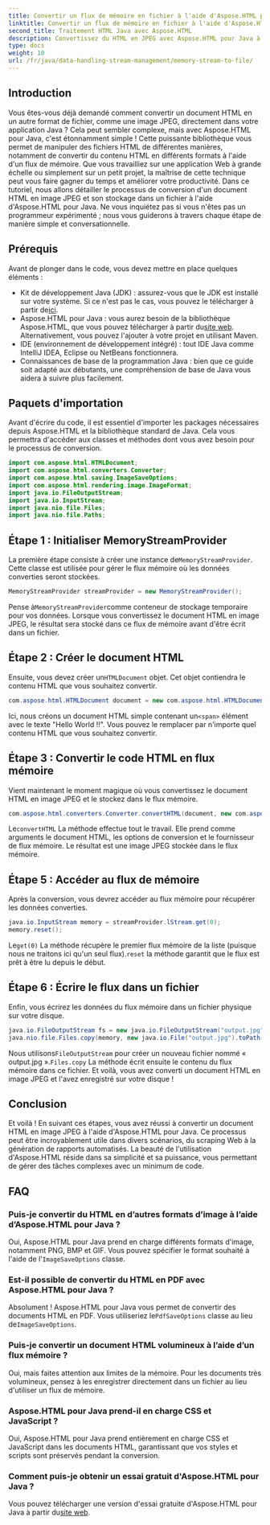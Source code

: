 ```yaml
---
title: Convertir un flux de mémoire en fichier à l'aide d'Aspose.HTML pour Java
linktitle: Convertir un flux de mémoire en fichier à l'aide d'Aspose.HTML pour Java
second_title: Traitement HTML Java avec Aspose.HTML
description: Convertissez du HTML en JPEG avec Aspose.HTML pour Java à l'aide de flux de mémoire. Suivez ce guide étape par étape pour une conversion transparente du HTML en image.
type: docs
weight: 10
url: /fr/java/data-handling-stream-management/memory-stream-to-file/
---
```

## Introduction
Vous êtes-vous déjà demandé comment convertir un document HTML en un autre format de fichier, comme une image JPEG, directement dans votre application Java ? Cela peut sembler complexe, mais avec Aspose.HTML pour Java, c'est étonnamment simple ! Cette puissante bibliothèque vous permet de manipuler des fichiers HTML de différentes manières, notamment de convertir du contenu HTML en différents formats à l'aide d'un flux de mémoire. Que vous travailliez sur une application Web à grande échelle ou simplement sur un petit projet, la maîtrise de cette technique peut vous faire gagner du temps et améliorer votre productivité.
Dans ce tutoriel, nous allons détailler le processus de conversion d'un document HTML en image JPEG et son stockage dans un fichier à l'aide d'Aspose.HTML pour Java. Ne vous inquiétez pas si vous n'êtes pas un programmeur expérimenté ; nous vous guiderons à travers chaque étape de manière simple et conversationnelle.
## Prérequis
Avant de plonger dans le code, vous devez mettre en place quelques éléments :
- Kit de développement Java (JDK) : assurez-vous que le JDK est installé sur votre système. Si ce n'est pas le cas, vous pouvez le télécharger à partir de[ici](https://www.oracle.com/java/technologies/javase-jdk11-downloads.html).
-  Aspose.HTML pour Java : vous aurez besoin de la bibliothèque Aspose.HTML, que vous pouvez télécharger à partir du[site web](https://releases.aspose.com/html/java/). Alternativement, vous pouvez l'ajouter à votre projet en utilisant Maven.
- IDE (environnement de développement intégré) : tout IDE Java comme IntelliJ IDEA, Eclipse ou NetBeans fonctionnera.
- Connaissances de base de la programmation Java : bien que ce guide soit adapté aux débutants, une compréhension de base de Java vous aidera à suivre plus facilement.

## Paquets d'importation
Avant d'écrire du code, il est essentiel d'importer les packages nécessaires depuis Aspose.HTML et la bibliothèque standard de Java. Cela vous permettra d'accéder aux classes et méthodes dont vous avez besoin pour le processus de conversion.
```java
import com.aspose.html.HTMLDocument;
import com.aspose.html.converters.Converter;
import com.aspose.html.saving.ImageSaveOptions;
import com.aspose.html.rendering.image.ImageFormat;
import java.io.FileOutputStream;
import java.io.InputStream;
import java.nio.file.Files;
import java.nio.file.Paths;
```
## Étape 1 : Initialiser MemoryStreamProvider
 La première étape consiste à créer une instance de`MemoryStreamProvider`. Cette classe est utilisée pour gérer le flux mémoire où les données converties seront stockées.
```java
MemoryStreamProvider streamProvider = new MemoryStreamProvider();
```
 Pense à`MemoryStreamProvider`comme conteneur de stockage temporaire pour vos données. Lorsque vous convertissez le document HTML en image JPEG, le résultat sera stocké dans ce flux de mémoire avant d'être écrit dans un fichier.
## Étape 2 : Créer le document HTML
 Ensuite, vous devez créer un`HTMLDocument` objet. Cet objet contiendra le contenu HTML que vous souhaitez convertir.
```java
com.aspose.html.HTMLDocument document = new com.aspose.html.HTMLDocument("<span>Hello World!!</span>");
```
 Ici, nous créons un document HTML simple contenant un`<span>` élément avec le texte "Hello World !!". Vous pouvez le remplacer par n'importe quel contenu HTML que vous souhaitez convertir.

## Étape 3 : Convertir le code HTML en flux mémoire
Vient maintenant le moment magique où vous convertissez le document HTML en image JPEG et le stockez dans le flux mémoire.
```java
com.aspose.html.converters.Converter.convertHTML(document, new com.aspose.html.saving.ImageSaveOptions(com.aspose.html.rendering.image.ImageFormat.Jpeg), streamProvider.lStream);
```
 Le`convertHTML` La méthode effectue tout le travail. Elle prend comme arguments le document HTML, les options de conversion et le fournisseur de flux mémoire. Le résultat est une image JPEG stockée dans le flux mémoire.
## Étape 5 : Accéder au flux de mémoire
Après la conversion, vous devrez accéder au flux mémoire pour récupérer les données converties.
```java
java.io.InputStream memory = streamProvider.lStream.get(0);
memory.reset();
```
 Le`get(0)` La méthode récupère le premier flux mémoire de la liste (puisque nous ne traitons ici qu'un seul flux).`reset` la méthode garantit que le flux est prêt à être lu depuis le début.
## Étape 6 : Écrire le flux dans un fichier
Enfin, vous écrirez les données du flux mémoire dans un fichier physique sur votre disque.
```java
java.io.FileOutputStream fs = new java.io.FileOutputStream("output.jpg");
java.nio.file.Files.copy(memory, new java.io.File("output.jpg").toPath());
```
 Nous utilisons`FileOutputStream` pour créer un nouveau fichier nommé « output.jpg ».`Files.copy` La méthode écrit ensuite le contenu du flux mémoire dans ce fichier. Et voilà, vous avez converti un document HTML en image JPEG et l'avez enregistré sur votre disque !
## Conclusion
Et voilà ! En suivant ces étapes, vous avez réussi à convertir un document HTML en image JPEG à l'aide d'Aspose.HTML pour Java. Ce processus peut être incroyablement utile dans divers scénarios, du scraping Web à la génération de rapports automatisés. La beauté de l'utilisation d'Aspose.HTML réside dans sa simplicité et sa puissance, vous permettant de gérer des tâches complexes avec un minimum de code.
## FAQ
### Puis-je convertir du HTML en d’autres formats d’image à l’aide d’Aspose.HTML pour Java ?
 Oui, Aspose.HTML pour Java prend en charge différents formats d'image, notamment PNG, BMP et GIF. Vous pouvez spécifier le format souhaité à l'aide de l'`ImageSaveOptions` classe.
### Est-il possible de convertir du HTML en PDF avec Aspose.HTML pour Java ?
 Absolument ! Aspose.HTML pour Java vous permet de convertir des documents HTML en PDF. Vous utiliseriez le`PdfSaveOptions` classe au lieu de`ImageSaveOptions`.
### Puis-je convertir un document HTML volumineux à l’aide d’un flux mémoire ?
Oui, mais faites attention aux limites de la mémoire. Pour les documents très volumineux, pensez à les enregistrer directement dans un fichier au lieu d'utiliser un flux de mémoire.
### Aspose.HTML pour Java prend-il en charge CSS et JavaScript ?
Oui, Aspose.HTML pour Java prend entièrement en charge CSS et JavaScript dans les documents HTML, garantissant que vos styles et scripts sont préservés pendant la conversion.
### Comment puis-je obtenir un essai gratuit d'Aspose.HTML pour Java ?
 Vous pouvez télécharger une version d'essai gratuite d'Aspose.HTML pour Java à partir du[site web](https://releases.aspose.com/).